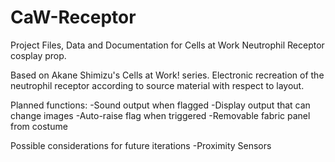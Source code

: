 # CaW-Receptor
Project Files, Data and Documentation for Cells at Work Neutrophil Receptor cosplay prop.

Based on Akane Shimizu's Cells at Work! series.
Electronic recreation of the neutrophil receptor according to source material with respect to layout.

Planned functions:
-Sound output when flagged
-Display output that can change images
-Auto-raise flag when triggered
-Removable fabric panel from costume

Possible considerations for future iterations
-Proximity Sensors

